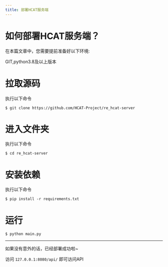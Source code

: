 ```yaml
---
title: 部署HCAT服务端
---
```

# 如何部署HCAT服务端？

在本篇文章中，您需要提前准备好以下环境:

GIT,python3.8及以上版本

# 拉取源码
执行以下命令

```
$ git clone https://github.com/HCAT-Project/re_hcat-server
```

# 进入文件夹
执行以下命令

```
$ cd re_hcat-server
```

# 安装依赖
执行以下命令

```
$ pip install -r requirements.txt
```

# 运行

```
$ python main.py
```

---

如果没有意外的话，已经部署成功啦~

访问 `127.0.0.1:8080/api/` 即可访问API